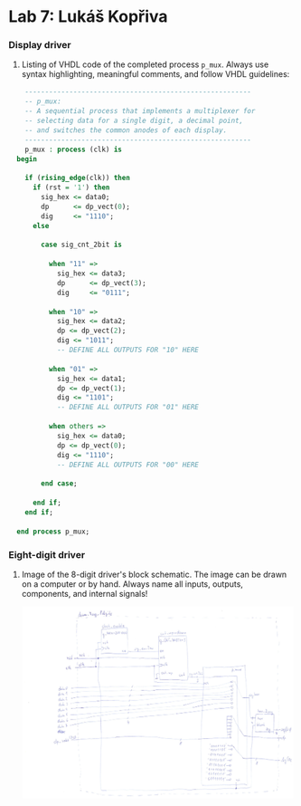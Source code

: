 # Lab 7: Lukáš Kopřiva

### Display driver

1. Listing of VHDL code of the completed process `p_mux`. Always use syntax highlighting, meaningful comments, and follow VHDL guidelines:

```vhdl
    --------------------------------------------------------
    -- p_mux:
    -- A sequential process that implements a multiplexer for
    -- selecting data for a single digit, a decimal point,
    -- and switches the common anodes of each display.
    --------------------------------------------------------
    p_mux : process (clk) is
  begin

    if (rising_edge(clk)) then
      if (rst = '1') then
        sig_hex <= data0;
        dp      <= dp_vect(0);
        dig     <= "1110";
      else

        case sig_cnt_2bit is

          when "11" =>
            sig_hex <= data3;
            dp      <= dp_vect(3);
            dig     <= "0111";

          when "10" =>
            sig_hex <= data2;
            dp <= dp_vect(2);
            dig <= "1011";
            -- DEFINE ALL OUTPUTS FOR "10" HERE

          when "01" =>
            sig_hex <= data1;
            dp <= dp_vect(1);
            dig <= "1101";
            -- DEFINE ALL OUTPUTS FOR "01" HERE

          when others =>
            sig_hex <= data0;
            dp <= dp_vect(0);
            dig <= "1110";
            -- DEFINE ALL OUTPUTS FOR "00" HERE

        end case;

      end if;
    end if;

  end process p_mux;

```

### Eight-digit driver

1. Image of the 8-digit driver's block schematic. The image can be drawn on a computer or by hand. Always name all inputs, outputs, components, and internal signals!

   ![vysledek](obrazek.jpg)
